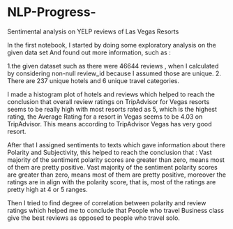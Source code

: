 # NLP-Progress-
Sentimental analysis on YELP reviews of Las Vegas Resorts 

In the first  notebook, I started by doing some exploratory analysis on the given data set 
And found out more information, such as :

1.the given dataset such as there were  46644 reviews , when I calculated by considering non-null review_id because I assumed those are unique. 
2. There are 237 unique hotels and 6 unique travel categories.

I made a histogram plot of hotels and reviews which helped to reach the conclusion that 
overall review ratings on TripAdvisor for Vegas resorts seems to be really high with most resorts rated as 5, which is the highest rating, the Average Rating for a resort in Vegas seems to be 4.03 on TripAdvisor. This means according to TripAdvisor Vegas has very good resort. 

After that I assigned sentiments to texts which gave information about there Polarity and Subjectivity, this helped to reach the conclusion that :
Vast majority of the sentiment polarity scores are greater than zero, means most of them are pretty positive. Vast majority of the sentiment polarity scores are greater than zero, means most of them are pretty positive, moreover the ratings are in align with the polarity score, that is, most of the ratings are pretty high at 4 or 5 ranges.

Then I tried to find degree of correlation between polarity and review ratings which helped me to 
conclude that People who travel Business class give the best reviews as opposed to people who travel solo. 

